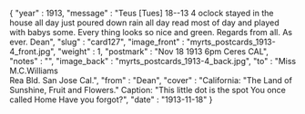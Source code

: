 {
  "year" : 1913,
  "message" : "Teus [Tues] 18--13 4 oclock stayed in the house all day just poured down rain all day read most of day and played with babys some. Every thing looks so nice and green. Regards from all. As ever. Dean",
  "slug" : "card127",
  "image_front" : "myrts_postcards_1913-4_front.jpg",
  "weight" : 1,
  "postmark" : "Nov 18 1913 6pm Ceres CAL",
  "notes" : "",
  "image_back" : "myrts_postcards_1913-4_back.jpg",
  "to" : "Miss M.C.Williams<br> Rea Bld. San Jose Cal.",
  "from" : "Dean",
  "cover" : "California: \"The Land of Sunshine, Fruit and Flowers.\" Caption: \"This little dot is the spot You once called Home Have you forgot?",
  "date" : "1913-11-18"
}
